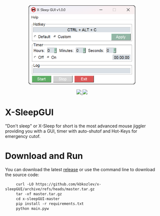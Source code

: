 <div align='center'>
     
<img src="https://github.com/kbkozlev/x-sleepGUI/blob/master/.github/x-sleep.png" alt="logo" width="350" height="259"><br/>

<a href="ttps://github.com/kbkozlev/x-sleepGUI/blob/master/LICENSE.md" alt="License">
  <img src="https://img.shields.io/github/license/kbkozlev/x-sleepGUI?color=blue&style=for-the-badge" />
</a>

<a href="https://github.com/kbkozlev/x-sleepGUI/releases" alt="GitHub release">
  <img src="https://img.shields.io/github/v/release/kbkozlev/x-sleepGUI?color=blue&style=for-the-badge" />
</a>
     
</div>

<div>

# X-SleepGUI
"Don't sleep" or X-Sleep for short is the most advanced mouse jiggler providing you with a GUI, timer with auto-shutof and Hot-Keys for emergency cutof.
     
# Download and Run
You can download the latest <a href="https://github.com/kbkozlev/x-sleepGUI/releases">release</a> or use the command line to download the source code:
     
```
     curl -LO https://github.com/kbkozlev/x-sleepGUI/archive/refs/heads/master.tar.gz
     tar -xf master.tar.gz
     cd x-sleepGUI-master
     pip install -r requirements.txt
     python main.pyw     
```
</div>

